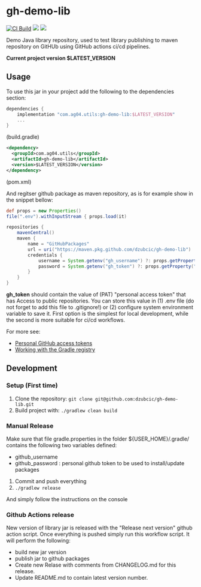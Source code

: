 # gh-demo-lib

[![CI Build](https://github.com/dzubcic/gh-demo-lib/actions/workflows/ci.yml/badge.svg)](https://github.com/dzubcic/gh-demo-lib/actions/workflows/ci.yml)
![](https://img.shields.io/badge/Java-ED8B00?style=for-the-badge&logo=java&logoColor=white&style=flat)
![](https://img.shields.io/badge/Spring-6DB33F?style=for-the-badge&logo=spring&logoColor=white&style=flat)


Demo Java library repository, used to test library publishing to maven repository on GitHUb using GitHub actions ci/cd pipelines.

**Current project version $LATEST_VERSION**
## Usage
To use this jar in your project add the following to the dependencies section:

```groovy
dependencies {
    implementation "com.ag04.utils:gh-demo-lib:$LATEST_VERSION"
    ...
}
```
(build.gradle)

```xml
<dependency>
  <groupId>com.ag04.utils</groupId>
  <artifactId>gh-demo-lib</artifactId>
  <version>$LATEST_VERSION</version>
</dependency>
```
(pom.xml)

And regitser github package as maven repository, as is for example show in the snippet bellow:

```groovy
def props = new Properties()
file(".env").withInputStream { props.load(it) 

repositories {
    mavenCentral()
    maven {
        name = "GitHubPackages"
        url = uri("https://maven.pkg.github.com/dzubcic/gh-demo-lib")
        credentials {
            username = System.getenv("gh_username") ?: props.getProperty("gh_username")
            password = System.getenv("gh_token") ?: props.getProperty("gh_token")
        }
    }
}
```

**gh_token** should contain the value of (PAT) "personal access token" that has Access to public repositories.
You can store this value in (1) .env file (do not forget to add this file to .gitignore!) or (2) configure system environment variable to save it.
First option is the simplest for local development, while the second is more suitable for ci/cd workflows.

For more see:
* [Personal GitHub access tokens](https://docs.github.com/en/authentication/keeping-your-account-and-data-secure/creating-a-personal-access-token)
* [Working with the Gradle registry](https://docs.github.com/en/packages/working-with-a-github-packages-registry/working-with-the-gradle-registry)


## Development
### Setup (First time)
1. Clone the repository: `git clone git@github.com:dzubcic/gh-demo-lib.git`
4. Build project with: ` ./gradlew clean build `

### Manual Release
Make sure that file gradle.properties in the folder ${USER_HOME}/.gradle/ contains the following two variables defined:

* github_username
* github_password : personal github token to be used to install/update packages

1) Commit and push everything
2) `./gradlew release`

And simply follow the instructions on the console

### Github Actions release

New version of library jar  is released with the "Release next version" github action script.
Once everything is pushed simply run this workflow script.
It will perform the following:
- build new jar version
- publish jar to github packages
- Create new Relase with comments from CHANGELOG.md for this release.
- Update README.md to contain latest version number.



